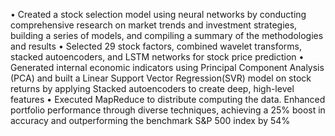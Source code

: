 • Created a stock selection model using neural networks by conducting comprehensive research on market trends and investment strategies, building a series of models, and compiling a summary of the methodologies and results
• Selected 29 stock factors, combined wavelet transforms, stacked autoencoders, and LSTM networks for stock price prediction
• Generated internal economic indicators using Principal Component Analysis (PCA) and built a Linear Support Vector Regression(SVR) model on stock returns by applying Stacked autoencoders to create deep, high-level features
• Executed MapReduce to distribute computing the data. Enhanced portfolio performance through diverse techniques, achieving a 25% boost in accuracy and outperforming the benchmark S&P 500 index by 54%
